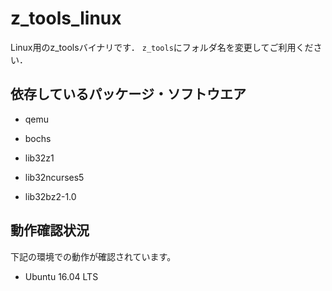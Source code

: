 # z_tools_linux
Linux用のz_toolsバイナリです．
`z_tools`にフォルダ名を変更してご利用ください．

## 依存しているパッケージ・ソフトウエア
- qemu

- bochs

- lib32z1
- lib32ncurses5
- lib32bz2-1.0


## 動作確認状況
下記の環境での動作が確認されています。
- Ubuntu 16.04 LTS
